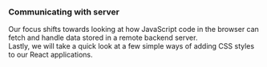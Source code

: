 ### Communicating with server

Our focus shifts towards looking at how JavaScript code in the browser can fetch and handle data stored in a remote backend server.\
 Lastly, we will take a quick look at a few simple ways of adding CSS styles to our React applications.